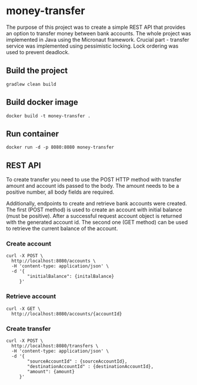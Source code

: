 # money-transfer

The purpose of this project was to create a simple REST API that provides an option to transfer money between bank accounts.
The whole project was implemented in Java using the Micronaut framework.
Crucial part - transfer service was implemented using pessimistic locking. Lock ordering was used to prevent deadlock.

## Build the project
```
gradlew clean build
```
## Build docker image
```
docker build -t money-transfer .
```
## Run container
```
docker run -d -p 8080:8080 money-transfer
```

## REST API
To create transfer you need to use the POST HTTP method with transfer amount and account ids passed to the body. 
The amount needs to be a positive number, all body fields are required.


Additionally, endpoints to create and retrieve bank accounts were created. 
The first (POST method) is used to create an account with initial balance (must be positive). 
After a successful request account object is returned with the generated account id.
The second one (GET method) can be used to retrieve the current balance of the account.

### Create account
```
curl -X POST \
  http://localhost:8080/accounts \
  -H 'content-type: application/json' \
  -d '{
	    "initialBalance": {initalBalance}
     }'
```

### Retrieve account
```
curl -X GET \
  http://localhost:8080/accounts/{accountId} 
```

### Create transfer
```
curl -X POST \
  http://localhost:8080/transfers \
  -H 'content-type: application/json' \
  -d '{
	    "sourceAccountId" : {sourceAccountId},
	    "destinationAccountId" : {destinationAccountId},
	    "amount": {amount}
     }'
```